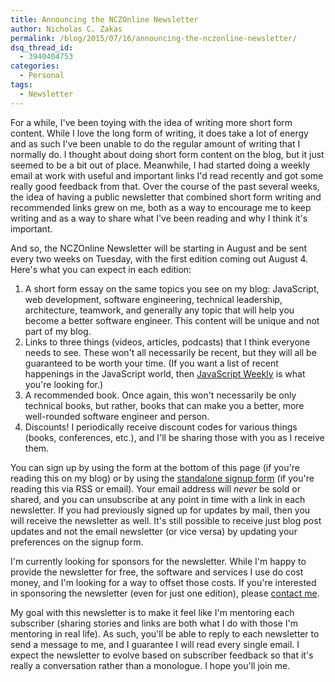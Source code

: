 ```yaml
---
title: Announcing the NCZOnline Newsletter
author: Nicholas C. Zakas
permalink: /blog/2015/07/16/announcing-the-nczonline-newsletter/
dsq_thread_id:
  - 3940404753
categories:
  - Personal
tags:
  - Newsletter
---
```

For a while, I've been toying with the idea of writing more short form content. While I love the long form of writing, it does take a lot of energy and as such I've been unable to do the regular amount of writing that I normally do. I thought about doing short form content on the blog, but it just seemed to be a bit out of place. Meanwhile, I had started doing a weekly email at work with useful and important links I'd read recently and got some really good feedback from that. Over the course of the past several weeks, the idea of having a public newsletter that combined short form writing and recommended links grew on me, both as a way to encourage me to keep writing and as a way to share what I've been reading and why I think it's important.

And so, the NCZOnline Newsletter will be starting in August and be sent every two weeks on Tuesday, with the first edition coming out August 4. Here's what you can expect in each edition:

  1. A short form essay on the same topics you see on my blog: JavaScript, web development, software engineering, technical leadership, architecture, teamwork, and generally any topic that will help you become a better software engineer. This content will be unique and not part of my blog.
  2. Links to three things (videos, articles, podcasts) that I think everyone needs to see. These won't all necessarily be recent, but they will all be guaranteed to be worth your time. (If you want a list of recent happenings in the JavaScript world, then [JavaScript Weekly][1] is what you're looking for.)
  3. A recommended book. Once again, this won't necessarily be only technical books, but rather, books that can make you a better, more well-rounded software engineer and person.
  4. Discounts! I periodically receive discount codes for various things (books, conferences, etc.), and I'll be sharing those with you as I receive them.

You can sign up by using the form at the bottom of this page (if you're reading this on my blog) or by using the [standalone signup form][2] (if you're reading this via RSS or email). Your email address will *never* be sold or shared, and you can unsubscribe at any point in time with a link in each newsletter. If you had previously signed up for updates by mail, then you will receive the newsletter as well. It's still possible to receive just blog post updates and not the email newsletter (or vice versa) by updating your preferences on the signup form.

I'm currently looking for sponsors for the newsletter. While I'm happy to provide the newsletter for free, the software and services I use do cost money, and I'm looking for a way to offset those costs. If you're interested in sponsoring the newsletter (even for just one edition), please [contact me][3].

My goal with this newsletter is to make it feel like I'm mentoring each subscriber (sharing stories and links are both what I do with those I'm mentoring in real life). As such, you'll be able to reply to each newsletter to send a message to me, and I guarantee I will read every single email. I expect the newsletter to evolve based on subscriber feedback so that it's really a conversation rather than a monologue. I hope you'll join me.

 [1]: http://javascriptweekly.com
 [2]: http://eepurl.com/bsalf1
 [3]: http://nczonline.net/contact

